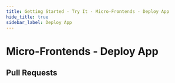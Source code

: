 ```yaml
---
title: Getting Started - Try It - Micro-Frontends - Deploy App
hide_title: true
sidebar_label: Deploy App
---
```


# Micro-Frontends - Deploy App

## Pull Requests
